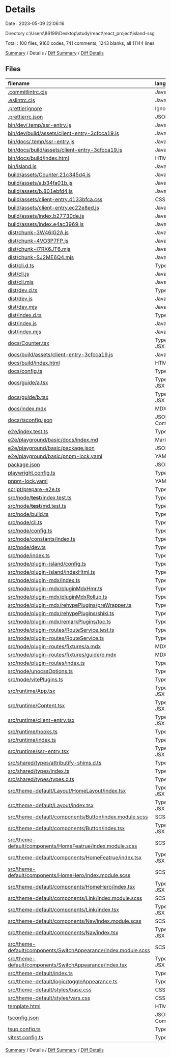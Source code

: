 # Details

Date : 2023-05-09 22:06:16

Directory c:\\Users\\86199\\Desktop\\study\\react\\react_project\\island-ssg

Total : 100 files,  9160 codes, 741 comments, 1243 blanks, all 11144 lines

[Summary](results.md) / Details / [Diff Summary](diff.md) / [Diff Details](diff-details.md)

## Files
| filename | language | code | comment | blank | total |
| :--- | :--- | ---: | ---: | ---: | ---: |
| [.commitlintrc.cjs](/.commitlintrc.cjs) | JavaScript | 3 | 0 | 1 | 4 |
| [.eslintrc.cjs](/.eslintrc.cjs) | JavaScript | 30 | 3 | 0 | 33 |
| [.prettierignore](/.prettierignore) | Ignore | 8 | 0 | 0 | 8 |
| [.prettierrc.json](/.prettierrc.json) | JSON | 6 | 0 | 0 | 6 |
| [bin/dev/.temp/ssr-entry.js](/bin/dev/.temp/ssr-entry.js) | JavaScript | 22 | 0 | 1 | 23 |
| [bin/dev/build/assets/client-entry-3cfcca19.js](/bin/dev/build/assets/client-entry-3cfcca19.js) | JavaScript | 12 | 28 | 1 | 41 |
| [bin/docs/.temp/ssr-entry.js](/bin/docs/.temp/ssr-entry.js) | JavaScript | 22 | 0 | 1 | 23 |
| [bin/docs/build/assets/client-entry-3cfcca19.js](/bin/docs/build/assets/client-entry-3cfcca19.js) | JavaScript | 12 | 28 | 1 | 41 |
| [bin/docs/build/index.html](/bin/docs/build/index.html) | HTML | 13 | 0 | 0 | 13 |
| [bin/island.js](/bin/island.js) | JavaScript | 2 | 0 | 0 | 2 |
| [build/assets/Counter.21c345d4.js](/build/assets/Counter.21c345d4.js) | JavaScript | 1 | 0 | 1 | 2 |
| [build/assets/a.b34fa01b.js](/build/assets/a.b34fa01b.js) | JavaScript | 1 | 0 | 1 | 2 |
| [build/assets/b.801ebfd4.js](/build/assets/b.801ebfd4.js) | JavaScript | 1 | 0 | 1 | 2 |
| [build/assets/client-entry.4133bfca.css](/build/assets/client-entry.4133bfca.css) | CSS | 1 | 0 | 1 | 2 |
| [build/assets/client-entry.ec22e8ed.js](/build/assets/client-entry.ec22e8ed.js) | JavaScript | 16 | 58 | 1 | 75 |
| [build/assets/index.b27730de.js](/build/assets/index.b27730de.js) | JavaScript | 1 | 0 | 1 | 2 |
| [build/assets/index.e4ac3969.js](/build/assets/index.e4ac3969.js) | JavaScript | 1 | 0 | 1 | 2 |
| [dist/chunk-3W46IG2A.js](/dist/chunk-3W46IG2A.js) | JavaScript | 53 | 0 | 5 | 58 |
| [dist/chunk-4VO3P7FP.js](/dist/chunk-4VO3P7FP.js) | JavaScript | 541 | 108 | 32 | 681 |
| [dist/chunk-I7RX6JT6.mjs](/dist/chunk-I7RX6JT6.mjs) | JavaScript | 61 | 2 | 3 | 66 |
| [dist/chunk-SJ2ME6Q4.mjs](/dist/chunk-SJ2ME6Q4.mjs) | JavaScript | 552 | 109 | 24 | 685 |
| [dist/cli.d.ts](/dist/cli.d.ts) | TypeScript | 1 | 0 | 2 | 3 |
| [dist/cli.js](/dist/cli.js) | JavaScript | 103 | 5 | 10 | 118 |
| [dist/cli.mjs](/dist/cli.mjs) | JavaScript | 109 | 5 | 4 | 118 |
| [dist/dev.d.ts](/dist/dev.d.ts) | TypeScript | 3 | 0 | 3 | 6 |
| [dist/dev.js](/dist/dev.js) | JavaScript | 17 | 1 | 8 | 26 |
| [dist/dev.mjs](/dist/dev.mjs) | JavaScript | 23 | 1 | 2 | 26 |
| [dist/index.d.ts](/dist/index.d.ts) | TypeScript | 32 | 0 | 4 | 36 |
| [dist/index.js](/dist/index.js) | JavaScript | 3 | 0 | 4 | 7 |
| [dist/index.mjs](/dist/index.mjs) | JavaScript | 6 | 0 | 1 | 7 |
| [docs/Counter.tsx](/docs/Counter.tsx) | TypeScript JSX | 10 | 0 | 2 | 12 |
| [docs/build/assets/client-entry-3cfcca19.js](/docs/build/assets/client-entry-3cfcca19.js) | JavaScript | 12 | 28 | 1 | 41 |
| [docs/build/index.html](/docs/build/index.html) | HTML | 13 | 0 | 0 | 13 |
| [docs/config.ts](/docs/config.ts) | TypeScript | 27 | 1 | 1 | 29 |
| [docs/guide/a.tsx](/docs/guide/a.tsx) | TypeScript JSX | 4 | 0 | 1 | 5 |
| [docs/guide/b.tsx](/docs/guide/b.tsx) | TypeScript JSX | 4 | 0 | 1 | 5 |
| [docs/index.mdx](/docs/index.mdx) | MDX | 36 | 0 | 2 | 38 |
| [docs/tsconfig.json](/docs/tsconfig.json) | JSON with Comments | 5 | 0 | 0 | 5 |
| [e2e/index.test.ts](/e2e/index.test.ts) | TypeScript | 10 | 0 | 4 | 14 |
| [e2e/playground/basic/docs/index.md](/e2e/playground/basic/docs/index.md) | Markdown | 1 | 0 | 0 | 1 |
| [e2e/playground/basic/package.json](/e2e/playground/basic/package.json) | JSON | 17 | 0 | 1 | 18 |
| [e2e/playground/basic/pnpm-lock.yaml](/e2e/playground/basic/pnpm-lock.yaml) | YAML | 5 | 0 | 3 | 8 |
| [package.json](/package.json) | JSON | 20 | 72 | 0 | 92 |
| [playwright.config.ts](/playwright.config.ts) | TypeScript | 13 | 3 | 2 | 18 |
| [pnpm-lock.yaml](/pnpm-lock.yaml) | YAML | 5,391 | 0 | 830 | 6,221 |
| [script/prepare-e2e.ts](/script/prepare-e2e.ts) | TypeScript | 31 | 3 | 7 | 41 |
| [src/node/__test__/index.test.ts](/src/node/__test__/index.test.ts) | TypeScript | 6 | 0 | 2 | 8 |
| [src/node/__test__/md.test.ts](/src/node/__test__/md.test.ts) | TypeScript | 86 | 6 | 9 | 101 |
| [src/node/build.ts](/src/node/build.ts) | TypeScript | 94 | 14 | 4 | 112 |
| [src/node/cli.ts](/src/node/cli.ts) | TypeScript | 29 | 1 | 5 | 35 |
| [src/node/config.ts](/src/node/config.ts) | TypeScript | 68 | 7 | 5 | 80 |
| [src/node/constants/index.ts](/src/node/constants/index.ts) | TypeScript | 16 | 0 | 4 | 20 |
| [src/node/dev.ts](/src/node/dev.ts) | TypeScript | 19 | 0 | 3 | 22 |
| [src/node/index.ts](/src/node/index.ts) | TypeScript | 1 | 0 | 1 | 2 |
| [src/node/plugin-island/config.ts](/src/node/plugin-island/config.ts) | TypeScript | 56 | 12 | 4 | 72 |
| [src/node/plugin-island/indexHtml.ts](/src/node/plugin-island/indexHtml.ts) | TypeScript | 43 | 10 | 4 | 57 |
| [src/node/plugin-mdx/index.ts](/src/node/plugin-mdx/index.ts) | TypeScript | 6 | 0 | 2 | 8 |
| [src/node/plugin-mdx/pluginMdxHmr.ts](/src/node/plugin-mdx/pluginMdxHmr.ts) | TypeScript | 33 | 13 | 2 | 48 |
| [src/node/plugin-mdx/pluginMdxRollup.ts](/src/node/plugin-mdx/pluginMdxRollup.ts) | TypeScript | 41 | 1 | 1 | 43 |
| [src/node/plugin-mdx/rehypePlugins/preWrapper.ts](/src/node/plugin-mdx/rehypePlugins/preWrapper.ts) | TypeScript | 46 | 9 | 2 | 57 |
| [src/node/plugin-mdx/rehypePlugins/shiki.ts](/src/node/plugin-mdx/rehypePlugins/shiki.ts) | TypeScript | 30 | 5 | 3 | 38 |
| [src/node/plugin-mdx/remarkPlugins/toc.ts](/src/node/plugin-mdx/remarkPlugins/toc.ts) | TypeScript | 56 | 25 | 6 | 87 |
| [src/node/plugin-routes/RouteService.test.ts](/src/node/plugin-routes/RouteService.test.ts) | TypeScript | 43 | 1 | 3 | 47 |
| [src/node/plugin-routes/RouteService.ts](/src/node/plugin-routes/RouteService.ts) | TypeScript | 45 | 40 | 9 | 94 |
| [src/node/plugin-routes/fixtures/a.mdx](/src/node/plugin-routes/fixtures/a.mdx) | MDX | 2 | 0 | 1 | 3 |
| [src/node/plugin-routes/fixtures/guide/b.mdx](/src/node/plugin-routes/fixtures/guide/b.mdx) | MDX | 1 | 0 | 1 | 2 |
| [src/node/plugin-routes/index.ts](/src/node/plugin-routes/index.ts) | TypeScript | 33 | 5 | 6 | 44 |
| [src/node/unocssOptions.ts](/src/node/unocssOptions.ts) | TypeScript | 59 | 5 | 3 | 67 |
| [src/node/vitePlugins.ts](/src/node/vitePlugins.ts) | TypeScript | 22 | 1 | 2 | 25 |
| [src/runtime/App.tsx](/src/runtime/App.tsx) | TypeScript JSX | 28 | 24 | 2 | 54 |
| [src/runtime/Content.tsx](/src/runtime/Content.tsx) | TypeScript JSX | 6 | 19 | 2 | 27 |
| [src/runtime/client-entry.tsx](/src/runtime/client-entry.tsx) | TypeScript JSX | 19 | 1 | 3 | 23 |
| [src/runtime/hooks.ts](/src/runtime/hooks.ts) | TypeScript | 6 | 1 | 2 | 9 |
| [src/runtime/index.ts](/src/runtime/index.ts) | TypeScript | 2 | 0 | 1 | 3 |
| [src/runtime/ssr-entry.tsx](/src/runtime/ssr-entry.tsx) | TypeScript JSX | 11 | 3 | 2 | 16 |
| [src/shared/types/attributify-shims.d.ts](/src/shared/types/attributify-shims.d.ts) | TypeScript | 4 | 0 | 2 | 6 |
| [src/shared/types/index.ts](/src/shared/types/index.ts) | TypeScript | 82 | 6 | 16 | 104 |
| [src/shared/types/types.d.ts](/src/shared/types/types.d.ts) | TypeScript | 13 | 1 | 1 | 15 |
| [src/theme-default/Layout/HomeLayout/index.tsx](/src/theme-default/Layout/HomeLayout/index.tsx) | TypeScript JSX | 14 | 0 | 2 | 16 |
| [src/theme-default/Layout/index.tsx](/src/theme-default/Layout/index.tsx) | TypeScript JSX | 25 | 4 | 2 | 31 |
| [src/theme-default/components/Button/index.module.scss](/src/theme-default/components/Button/index.module.scss) | SCSS | 54 | 0 | 10 | 64 |
| [src/theme-default/components/Button/index.tsx](/src/theme-default/components/Button/index.tsx) | TypeScript JSX | 35 | 1 | 5 | 41 |
| [src/theme-default/components/HomeFeatrue/index.module.scss](/src/theme-default/components/HomeFeatrue/index.module.scss) | SCSS | 0 | 0 | 1 | 1 |
| [src/theme-default/components/HomeFeatrue/index.tsx](/src/theme-default/components/HomeFeatrue/index.tsx) | TypeScript JSX | 32 | 0 | 2 | 34 |
| [src/theme-default/components/HomeHero/index.module.scss](/src/theme-default/components/HomeHero/index.module.scss) | SCSS | 6 | 0 | 1 | 7 |
| [src/theme-default/components/HomeHero/index.tsx](/src/theme-default/components/HomeHero/index.tsx) | TypeScript JSX | 45 | 1 | 1 | 47 |
| [src/theme-default/components/Link/index.module.scss](/src/theme-default/components/Link/index.module.scss) | SCSS | 9 | 0 | 2 | 11 |
| [src/theme-default/components/Link/index.tsx](/src/theme-default/components/Link/index.tsx) | TypeScript JSX | 24 | 0 | 4 | 28 |
| [src/theme-default/components/Nav/index.module.scss](/src/theme-default/components/Nav/index.module.scss) | SCSS | 18 | 0 | 3 | 21 |
| [src/theme-default/components/Nav/index.tsx](/src/theme-default/components/Nav/index.tsx) | TypeScript JSX | 52 | 3 | 2 | 57 |
| [src/theme-default/components/SwitchAppearance/index.module.scss](/src/theme-default/components/SwitchAppearance/index.module.scss) | SCSS | 61 | 1 | 11 | 73 |
| [src/theme-default/components/SwitchAppearance/index.tsx](/src/theme-default/components/SwitchAppearance/index.tsx) | TypeScript JSX | 35 | 0 | 4 | 39 |
| [src/theme-default/index.ts](/src/theme-default/index.ts) | TypeScript | 1 | 0 | 1 | 2 |
| [src/theme-default/logic/toggleAppearance.ts](/src/theme-default/logic/toggleAppearance.ts) | TypeScript | 26 | 3 | 6 | 35 |
| [src/theme-default/styles/base.css](/src/theme-default/styles/base.css) | CSS | 169 | 15 | 32 | 216 |
| [src/theme-default/styles/vars.css](/src/theme-default/styles/vars.css) | CSS | 249 | 43 | 65 | 357 |
| [template.html](/template.html) | HTML | 12 | 1 | 3 | 16 |
| [tsconfig.json](/tsconfig.json) | JSON with Comments | 11 | 0 | 1 | 12 |
| [tsup.config.ts](/tsup.config.ts) | TypeScript | 15 | 0 | 2 | 17 |
| [vitest.config.ts](/vitest.config.ts) | TypeScript | 6 | 4 | 1 | 11 |

[Summary](results.md) / Details / [Diff Summary](diff.md) / [Diff Details](diff-details.md)
